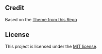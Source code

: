 ## Credit

Based on the [Theme from this Repo](https://github.com/sharu725/online-cv)

## License

This project is licensed under the [MIT license](LICENSE).

